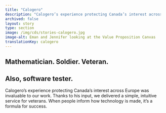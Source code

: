 ```yaml
---
title: "Calogero"
description: "Calogero’s experience protecting Canada’s interest across Europe was invaluable to our work. Thanks to his input, we delivered a simple, intuitive service for veterans. When people inform how technology is made, it’s a formula for success."
archived: false
layout: story
type: section
image: /img/cds/stories-calogero.jpg
image-alt: Eman and Jennifer looking at the Value Proposition Canvas
translationKey: calogero
---
```

## Mathematician. Soldier. Veteran.
## Also, software tester.

Calogero’s experience protecting Canada’s interest across Europe was invaluable to our work. Thanks to his input, we delivered a simple, intuitive service for veterans. When people inform how technology is made, it’s a formula for success.